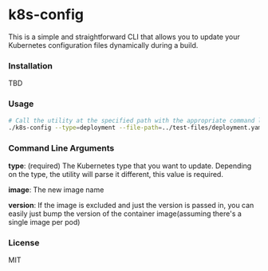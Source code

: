 # k8s-config

This is a simple and straightforward CLI that allows you to update your Kubernetes configuration files dynamically during a build.

### Installation

TBD

### Usage

```bash
# Call the utility at the specified path with the appropriate command line arguments.
./k8s-config --type=deployment --file-path=../test-files/deployment.yaml  --image='oshalygin/foobar:1.0.0'
```

### Command Line Arguments

**type**: (required) The Kubernetes type that you want to update.  Depending on the type, the utility will parse it different, this value is required.

**image**: The new image name
 
**version**: If the image is excluded and just the version is passed in, you can easily just bump the version of the container image(assuming there's a single image per pod)

### License

MIT
